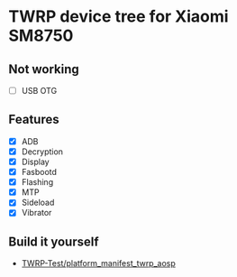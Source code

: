 # TWRP device tree for Xiaomi SM8750

## Not working
- [ ] USB OTG

## Features

- [X] ADB
- [X] Decryption
- [X] Display
- [X] Fasbootd
- [X] Flashing
- [X] MTP
- [X] Sideload
- [X] Vibrator

## Build it yourself
* [TWRP-Test/platform_manifest_twrp_aosp](https://github.com/TWRP-Test/platform_manifest_twrp_aosp)

